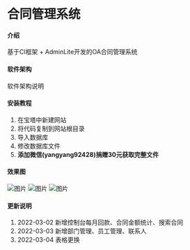 # 合同管理系统

#### 介绍
基于CI框架 + AdminLite开发的OA合同管理系统

#### 软件架构
软件架构说明


#### 安装教程

1.  在宝塔中新建网站
2.  将代码复制到网站根目录
3.  导入数据库
4.  修改数据库文件
5.  **添加微信(yangyang92428)捐赠30元获取完整文件**

#### 效果图

![图片](https://github.com/yangsphp/contract-master/blob/main/screenshoot/1.png)
![图片](https://github.com/yangsphp/contract-master/blob/main/screenshoot/2.png)
![图片](https://github.com/yangsphp/contract-master/blob/main/screenshoot/3.png)

#### 更新说明

1.  2022-03-02 新增控制台每月回款、合同金额统计、搜索合同
2.  2022-03-03 新增部门管理、员工管理、联系人
3.  2022-03-04 表格更换

